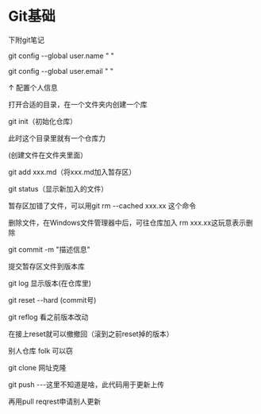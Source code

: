 # Git基础

下附git笔记

git config --global user.name " "

git config --global user.email " "

↑ 配置个人信息

打开合适的目录，在一个文件夹内创建一个库

git init（初始化仓库）

此时这个目录里就有一个仓库力

(创建文件在文件夹里面）

git add xxx.md（将xxx.md加入暂存区）

git status（显示新加入的文件）

暂存区加错了文件，可以用git rm --cached xxx.xx  这个命令

删除文件，在Windows文件管理器中后，可往仓库加入 rm xxx.xx这玩意表示删除

git commit -m "描述信息"

提交暂存区文件到版本库

git log 显示版本(在仓库里)

git reset --hard (commit号)

git reflog 看之前版本改动

在接上reset就可以撤撤回（滚到之前reset掉的版本）

别人仓库 folk 可以窃

git clone 网址克隆

git push ---这里不知道是啥，此代码用于更新上传

再用pull reqrest申请别人更新